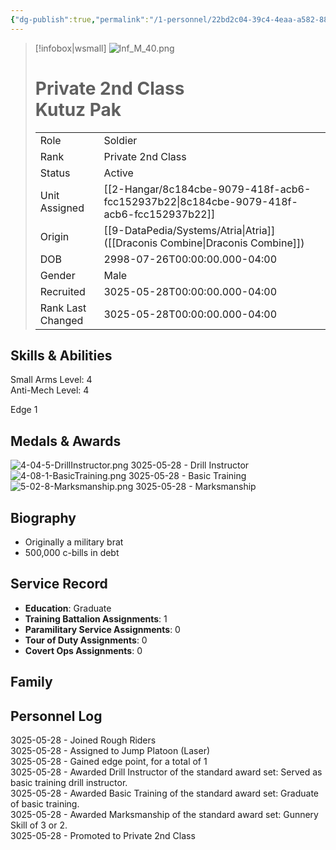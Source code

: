 ```yaml
---
{"dg-publish":true,"permalink":"/1-personnel/22bd2c04-39c4-4eaa-a582-885f393a1252/"}
---
```



> [!infobox|wsmall]
> ![Inf_M_40.png](/img/user/z_Assets/People/Male/Soldier/Inf_M_40.png)
> # Private 2nd Class<br>Kutuz  Pak
> | | |
> | - | - |
> | Role | Soldier |
> | Rank | Private 2nd Class |
> | Status | Active |
> | Unit Assigned | [[2-Hangar/8c184cbe-9079-418f-acb6-fcc152937b22\|8c184cbe-9079-418f-acb6-fcc152937b22]]
> | Origin | [[9-DataPedia/Systems/Atria\|Atria]]<br>([[Draconis Combine\|Draconis Combine]]) |
> | DOB | 2998-07-26T00:00:00.000-04:00 |
> | Gender | Male |
> | Recruited | 3025-05-28T00:00:00.000-04:00 |
> | Rank Last Changed | 3025-05-28T00:00:00.000-04:00 |

## Skills & Abilities
Small Arms Level: 4<br>Anti-Mech Level: 4<br>

Edge 1

## Medals & Awards
   
![4-04-5-DrillInstructor.png](/img/user/z_Assets/Awards/ribbons/4-04-5-DrillInstructor.png) 3025-05-28 - Drill Instructor<br>![4-08-1-BasicTraining.png](/img/user/z_Assets/Awards/ribbons/4-08-1-BasicTraining.png) 3025-05-28 - Basic Training<br>![5-02-8-Marksmanship.png](/img/user/z_Assets/Awards/ribbons/5-02-8-Marksmanship.png) 3025-05-28 - Marksmanship<br>

## Biography
- Originally a military brat
- 500,000 c-bills in debt

## Service Record
- **Education**: Graduate
- **Training Battalion Assignments**: 1
- **Paramilitary Service Assignments**: 0
- **Tour of Duty Assignments**: 0
- **Covert Ops Assignments**: 0

## Family



## Personnel Log
3025-05-28 - Joined Rough Riders<br>3025-05-28 - Assigned to Jump Platoon (Laser)<br>3025-05-28 - Gained edge point, for a total of 1<br>3025-05-28 - Awarded Drill Instructor of the standard award set: Served as basic training drill instructor.<br>3025-05-28 - Awarded Basic Training of the standard award set: Graduate of basic training.<br>3025-05-28 - Awarded Marksmanship of the standard award set: Gunnery Skill of 3 or 2.<br>3025-05-28 - Promoted to Private 2nd Class<br>
